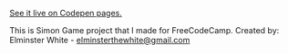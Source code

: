 [See it live on Codepen pages.](http://codepen.io/ElminsterWhite/full/vgEXvP)

This is Simon Game project that I made for FreeCodeCamp.
Created by: Elminster White - elminsterthewhite@gmail.com